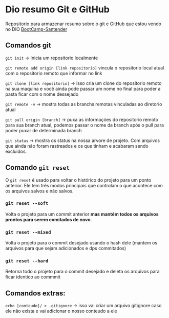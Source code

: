 # Dio resumo Git e GitHub

Repositorio para armazenar resumo sobre o git e GitHub que estou vendo no DIO [BootCamp-Santender](https://www.dio.me/)

## Comandos git
`git init` -> Inicia um repositorio localmente

`git remote add origin [link repositorio]` vincula o repositorio local atual com o repositorio remoto que informar no link

`git clone [link repositorio]` -> isso cria um clone do repositorio remoto na sua maquina e você ainda pode passar um nome no final para poder a pasta ficar com o nome dessejado

`git remote -v` -> mostra todas as branchs remotas vinculadas ao diretorio atual

`git pull origin [branch]` -> puxa as informações do repositorio remoto para sua branch atual, podemos passar o nome da branch após o pull para poder puxar de determinada branch

`git status` -> mostra os status na nossa arvore de projeto. Com arquivos que ainda não foram rastreados e os que tinham e acabaram sendo excluidos.

## Comando `git reset`

O `git reset` é usado para voltar o histórico do projeto para um ponto anterior. Ele tem três modos principais que controlam o que acontece com os arquivos salvos e não salvos.

### `git reset --soft`
Volta o projeto para um commit anterior **mas mantém todos os arquivos prontos para serem comitados de novo**.
### `git reset --mixed`
Volta o projeto para o commit desejado usando o hash dele (mantem os arquivos para que sejam adicionados e dps commitados)

### `git reset --hard`
Retorna todo o projeto para o commit desejado e deleta os arquivos para ficar identico ao commmit

## Comandos extras:
`echo [conteudo]/ > .gitignore` -> isso vai criar um arquivo gitignore caso ele não exista e vai adicionar o nosso conteudo a ele
